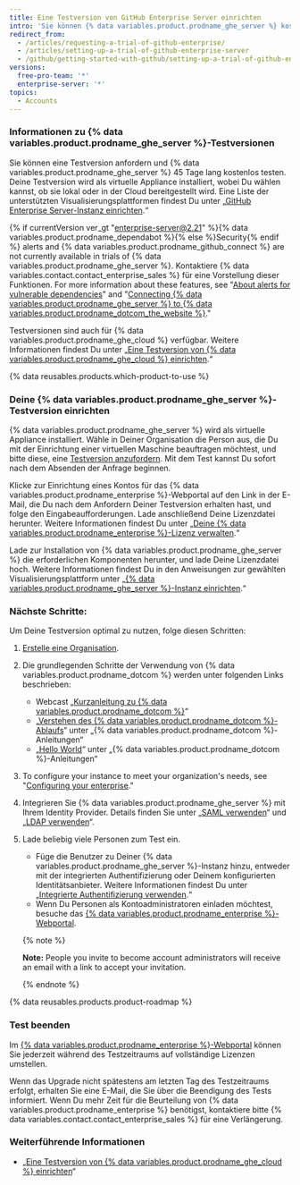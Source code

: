 ```yaml
---
title: Eine Testversion von GitHub Enterprise Server einrichten
intro: 'Sie können {% data variables.product.prodname_ghe_server %} kostenlos testen.'
redirect_from:
  - /articles/requesting-a-trial-of-github-enterprise/
  - /articles/setting-up-a-trial-of-github-enterprise-server
  - /github/getting-started-with-github/setting-up-a-trial-of-github-enterprise-server
versions:
  free-pro-team: '*'
  enterprise-server: '*'
topics:
  - Accounts
---
```

### Informationen zu {% data variables.product.prodname_ghe_server %}-Testversionen

Sie können eine Testversion anfordern und {% data variables.product.prodname_ghe_server %} 45 Tage lang kostenlos testen. Deine Testversion wird als virtuelle Appliance installiert, wobei Du wählen kannst, ob sie lokal oder in der Cloud bereitgestellt wird. Eine Liste der unterstützten Visualisierungsplattformen findest Du unter „[GitHub Enterprise Server-Instanz einrichten](/enterprise/admin/installation/setting-up-a-github-enterprise-server-instance).“

{% if currentVersion ver_gt "enterprise-server@2.21" %}{% data variables.product.prodname_dependabot %}{% else %}Security{% endif %} alerts and {% data variables.product.prodname_github_connect %} are not currently available in trials of {% data variables.product.prodname_ghe_server %}. Kontaktiere {% data variables.contact.contact_enterprise_sales %} für eine Vorstellung dieser Funktionen. For more information about these features, see "<a href="/github/managing-security-vulnerabilities/about-alerts-for-vulnerable-dependencies/" class="dotcom-only">About alerts for vulnerable dependencies</a>" and "[Connecting {% data variables.product.prodname_ghe_server %} to {% data variables.product.prodname_dotcom_the_website %}](/enterprise/admin/installation/connecting-github-enterprise-server-to-github-enterprise-cloud)."

Testversionen sind auch für {% data variables.product.prodname_ghe_cloud %} verfügbar. Weitere Informationen findest Du unter „[Eine Testversion von {% data variables.product.prodname_ghe_cloud %} einrichten](/articles/setting-up-a-trial-of-github-enterprise-cloud).“

{% data reusables.products.which-product-to-use %}

### Deine {% data variables.product.prodname_ghe_server %}-Testversion einrichten

{% data variables.product.prodname_ghe_server %} wird als virtuelle Appliance installiert. Wähle in Deiner Organisation die Person aus, die Du mit der Einrichtung einer virtuellen Maschine beauftragen möchtest, und bitte diese, eine [Testversion anzufordern](https://enterprise.github.com/trial). Mit dem Test kannst Du sofort nach dem Absenden der Anfrage beginnen.

Klicke zur Einrichtung eines Kontos für das {% data variables.product.prodname_enterprise %}-Webportal auf den Link in der E-Mail, die Du nach dem Anfordern Deiner Testversion erhalten hast, und folge den Eingabeaufforderungen. Lade anschließend Deine Lizenzdatei herunter. Weitere Informationen findest Du unter „[Deine {% data variables.product.prodname_enterprise %}-Lizenz verwalten](/enterprise/admin/installation/managing-your-github-enterprise-license).“

Lade zur Installation von {% data variables.product.prodname_ghe_server %} die erforderlichen Komponenten herunter, und lade Deine Lizenzdatei hoch. Weitere Informationen findest Du in den Anweisungen zur gewählten Visualisierungsplattform unter „[{% data variables.product.prodname_ghe_server %}-Instanz einrichten](/enterprise/admin/installation/setting-up-a-github-enterprise-server-instance).“

### Nächste Schritte:

Um Deine Testversion optimal zu nutzen, folge diesen Schritten:

1. [Erstelle eine Organisation](/enterprise/admin/user-management/creating-organizations).
2. Die grundlegenden Schritte der Verwendung von {% data variables.product.prodname_dotcom %} werden unter folgenden Links beschrieben:
   - Webcast „[Kurzanleitung zu {% data variables.product.prodname_dotcom %}](https://resources.github.com/webcasts/Quick-start-guide-to-GitHub/)“
   - „[Verstehen des {% data variables.product.prodname_dotcom %}-Ablaufs](https://guides.github.com/introduction/flow/)“ unter „{% data variables.product.prodname_dotcom %}-Anleitungen“
   - „[Hello World](https://guides.github.com/activities/hello-world/)“ unter „{% data variables.product.prodname_dotcom %}-Anleitungen“
3. To configure your instance to meet your organization's needs, see "[Configuring your enterprise](/enterprise/admin/configuration/configuring-your-enterprise)."
4. Integrieren Sie {% data variables.product.prodname_ghe_server %} mit Ihrem Identity Provider. Details finden Sie unter „[SAML verwenden](/enterprise/admin/user-management/using-saml)“ und „[LDAP verwenden](/enterprise/admin/authentication/using-ldap)“.
5. Lade beliebig viele Personen zum Test ein.
   - Füge die Benutzer zu Deiner {% data variables.product.prodname_ghe_server %}-Instanz hinzu, entweder mit der integrierten Authentifizierung oder Deinem konfigurierten Identitätsanbieter. Weitere Informationen findest Du unter „[Integrierte Authentifizierung verwenden](/enterprise/admin/user-management/using-built-in-authentication).“
   - Wenn Du Personen als Kontoadministratoren einladen möchtest, besuche das [{% data variables.product.prodname_enterprise %}-Webportal](https://enterprise.github.com/login).

    {% note %}

    **Note:** People you invite to become account administrators will receive an email with a link to accept your invitation.

    {% endnote %}

{% data reusables.products.product-roadmap %}

### Test beenden

Im [{% data variables.product.prodname_enterprise %}-Webportal](https://enterprise.github.com/login) können Sie jederzeit während des Testzeitraums auf vollständige Lizenzen umstellen.

Wenn das Upgrade nicht spätestens am letzten Tag des Testzeitraums erfolgt, erhalten Sie eine E-Mail, die Sie über die Beendigung des Tests informiert. Wenn Du mehr Zeit für die Beurteilung von {% data variables.product.prodname_enterprise %} benötigst, kontaktiere bitte {% data variables.contact.contact_enterprise_sales %} für eine Verlängerung.

### Weiterführende Informationen

- „[Eine Testversion von {% data variables.product.prodname_ghe_cloud %} einrichten](/articles/setting-up-a-trial-of-github-enterprise-cloud)“
